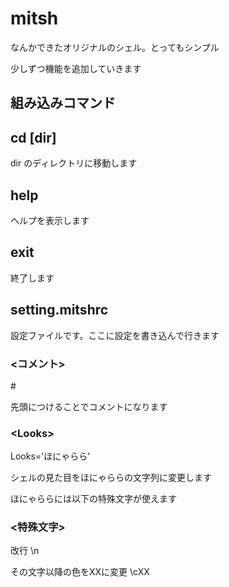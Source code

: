 # **mitsh**

なんかできたオリジナルのシェル。とってもシンプル

少しずつ機能を追加していきます

## **組み込みコマンド**

## cd [dir]

dir のディレクトリに移動します

## help

ヘルプを表示します

## exit

終了します

## **setting.mitshrc**

設定ファイルです。ここに設定を書き込んで行きます

### **\<コメント\>**

\#

先頭につけることでコメントになります

### **\<Looks\>**

Looks='ほにゃらら'

シェルの見た目をほにゃららの文字列に変更します

ほにゃららには以下の特殊文字が使えます

### **\<特殊文字\>**

改行 \n

その文字以降の色をXXに変更 \cXX
